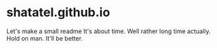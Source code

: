# shatatel.github.io
Let's make a small readme
It's about time.
Well rather long time actually.
Hold on man. 
It'll be better.

